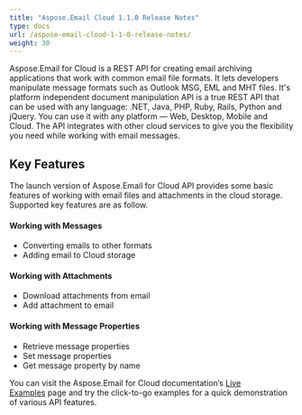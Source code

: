 ```yaml
---
title: "Aspose.Email Cloud 1.1.0 Release Notes"
type: docs
url: /aspose-email-cloud-1-1-0-release-notes/
weight: 30
---
```


Aspose.Email for Cloud is a REST API for creating email archiving applications that work with common email file formats. It lets developers manipulate message formats such as Outlook MSG, EML and MHT files. It's platform independent document manipulation API is a true REST API that can be used with any language: .NET, Java, PHP, Ruby, Rails, Python and jQuery. You can use it with any platform — Web, Desktop, Mobile and Cloud. The API integrates with other cloud services to give you the flexibility you need while working with email messages.
## **Key Features**
The launch version of Aspose.Email for Cloud API provides some basic features of working with email files and attachments in the cloud storage. Supported key features are as follow.
#### **Working with Messages**
- Converting emails to other formats
- Adding email to Cloud storage
#### **Working with Attachments**
- Download attachments from email
- Add attachment to email
#### **Working with Message Properties**
- Retrieve message properties
- Set message properties
- Get message property by name

You can visit the Aspose.Email for Cloud documentation’s [Live Examples](https://docs.asposeptyltd.com/display/emailcloud/Aspose.Email+for+Cloud+REST+Live+Examples) page and try the click-to-go examples for a quick demonstration of various API features.
